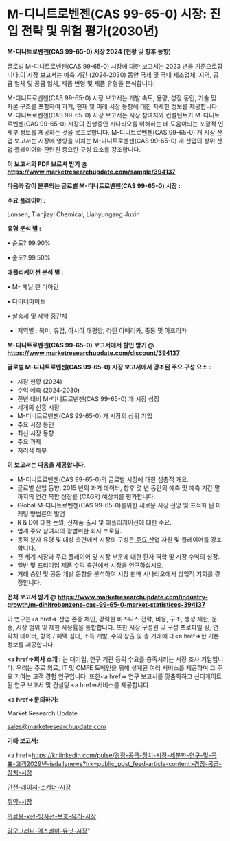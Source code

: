 # M-디니트로벤젠(CAS 99-65-0) 시장: 진입 전략 및 위험 평가(2030년)

<strong>M-디니트로벤젠(CAS 99-65-0) 시장 2024 (현황 및 향후 동향)</strong>

글로벌 M-디니트로벤젠(CAS 99-65-0) 시장에 대한 보고서는 2023 년을 기준으로합니다.이 시장 보고서는 예측 기간 (2024-2030) 동안 국제 및 국내 제조업체, 지역, 공급 업체 및 공급 업체, 제품 변형 및 제품 유형을 분석합니다.

M-디니트로벤젠(CAS 99-65-0) 시장 보고서는 개발 속도, 용량, 성장 동인, 기술 및 자본 구조를 포함하여 과거, 현재 및 미래 시장 동향에 대한 자세한 정보를 제공합니다. M-디니트로벤젠(CAS 99-65-0) 시장 보고서는 시장 참여자와 컨설턴트가 M-디니트로벤젠(CAS 99-65-0) 시장의 진행중인 시나리오를 이해하는 데 도움이되는 포괄적 인 세부 정보를 제공하는 것을 목표로합니다. M-디니트로벤젠(CAS 99-65-0) 개 시장 산업 보고서는 시장에 영향을 미치는 M-디니트로벤젠(CAS 99-65-0) 개 산업의 상위 산업 플레이어와 관련된 중요한 구성 요소를 강조합니다.



<strong>이 보고서의 PDF 브로셔 받기 @ <a href=https://www.marketresearchupdate.com/sample/394137>https://www.marketresearchupdate.com/sample/394137</a></strong>



<strong>다음과 같이 분류되는 글로벌 M-디니트로벤젠(CAS 99-65-0) 시장 :</strong>



<strong>주요 플레이어 :</strong>

Lonsen, Tianjiayi Chemical, Lianyungang Juxin



<strong>유형 분석 별 :</strong>

• 순도? 99.90%

• 순도? 99.50%



<strong>애플리케이션 분석 별 :</strong>

• M- 페닐 렌 디아민

• 다이너마이트

• 살충제 및 제약 중간체

<ul>
  <li>지역별 : 북미, 유럽, 아시아 태평양, 라틴 아메리카, 중동 및 아프리카</li>
</ul>


<strong>M-디니트로벤젠(CAS 99-65-0) 보고서에서 할인 받기 @ <a href=https://www.marketresearchupdate.com/discount/394137>https://www.marketresearchupdate.com/discount/394137</a></strong>



<strong>글로벌 M-디니트로벤젠(CAS 99-65-0) 시장 보고서에서 강조된 주요 구성 요소 :</strong>
<ul>
  <li>시장 현황 (2024)</li>
  <li>수익 예측 (2024-2030)</li>
  <li>전년 대비 M-디니트로벤젠(CAS 99-65-0) 개 시장 성장</li>
  <li>세계의 신흥 시장</li>
  <li>M-디니트로벤젠(CAS 99-65-0) 개 시장의 상위 기업</li>
  <li>주요 시장 동인</li>
  <li>최신 시장 동향</li>
  <li>주요 과제</li>
  <li>지리적 해부</li>
</ul>


<strong>이 보고서는 다음을 제공합니다.</strong>
<ul>
  <li>M-디니트로벤젠(CAS 99-65-0)의 글로벌 시장에 대한 심층적 개요.</li>
  <li>글로벌 산업 동향, 2015 년의 과거 데이터, 향후 몇 년 동안의 예측 및 예측 기간 말까지의 연간 복합 성장률 (CAGR) 예상치를 평가합니다.</li>
  <li>Global M-디니트로벤젠(CAS 99-65-0)를위한 새로운 시장 전망 및 표적화 된 마케팅 방법론의 발견</li>
  <li>R &amp; D에 대한 논의, 신제품 출시 및 애플리케이션에 대한 수요.</li>
  <li>업계 주요 참여자의 광범위한 회사 프로필.</li>
  <li>동적 분자 유형 및 대상 측면에서 시장의 구성은<a href=> 주요 산</a>업 자원 및 플레이어를 강조합니다.</li>
  <li>전 세계 시장과 주요 플레이어 및 시장 부문에 대한 환자 역학 및 시장 수익의 성장.</li>
  <li>일반 및 프리미엄 제품 수익 측면<a href=>에서 시</a>장을 연구하십시오.</li>
  <li>거래 승인 및 공동 개발 동향을 분석하여 시장 판매 시나리오에서 상업적 기회를 결정합니다.</li>
</ul>



<strong>전체 보고서 받기 @ <a href=https://www.marketresearchupdate.com/industry-growth/m-dinitrobenzene-cas-99-65-0-market-statistices-394137>https://www.marketresearchupdate.com/industry-growth/m-dinitrobenzene-cas-99-65-0-market-statistices-394137</a></strong>

이 연구는<a href=> 산업 존중</a> 체인, 강력한 비즈니스 전략, 비용, 구조, 생성 제한, 운송, 시장 범위 및 제한 사용률을 통합합니다. 또한 시장 구성원 및 구성 프로파일 링, 연락처 데이터, 항목 / 혜택 침대, 소득 개발, 수익 창출 및 총 거래에 대<a href=>한 기본 </a>정보를 제공합니다.



<strong><a href=>회사 소</a>개 :</strong>
는 대기업, 연구 기관 등의 수요를 충족시키는 시장 조사 기업입니다. 우리는 주로 의료, IT 및 CMFE 도메인을 위해 설계된 여러 서비스를 제공하며 그 주요 기여는 고객 경험 연구입니다. 또한<a href=> 연구 보</a>고서를 맞춤화하고 신디케이트 된 연구 보고서 및 컨설팅 <a href=>서비스</a>를 제공합니다.



<strong><a href=>문의하기:</a></strong>

Market Research Update

sales@marketresearchupdate.com



<strong>기타 보고서:</strong>

<a href=https://kr.linkedin.com/pulse/경장-공급-장치-시장-세분화-연구-및-목표-고객2029년-isdailynews?trk=public_post_feed-article-content>경장-공급-장치-시장</a>

<a href=https://www.linkedin.com/pulse/안전-레이저-스캐너-시장-세분화-연구-및-목표-고객2029년-market-matrix-musings-analysis/>안전-레이저-스캐너-시장</a>

<a href=https://www.linkedin.com/pulse/쥐약-시장-세분화-연구-및-목표-고객2029년-survey-savvy-insights-360-analysis-hr0ef/>쥐약-시장</a>

<a href=https://www.linkedin.com/pulse/의료용-x선-방사선-보호-유리-시장-동향-및-성장-전망-consumer-connection-compendium-ana-2sjxf/>의료용-x선-방사선-보호-유리-시장</a>

<a href=https://www.linkedin.com/pulse/맘모그래피-엑스레이-유닛-시장-동향-및-성장-전망-data-dive-diaries-24-analysis-ihpkf/>맘모그래피-엑스레이-유닛-시장</a>"
